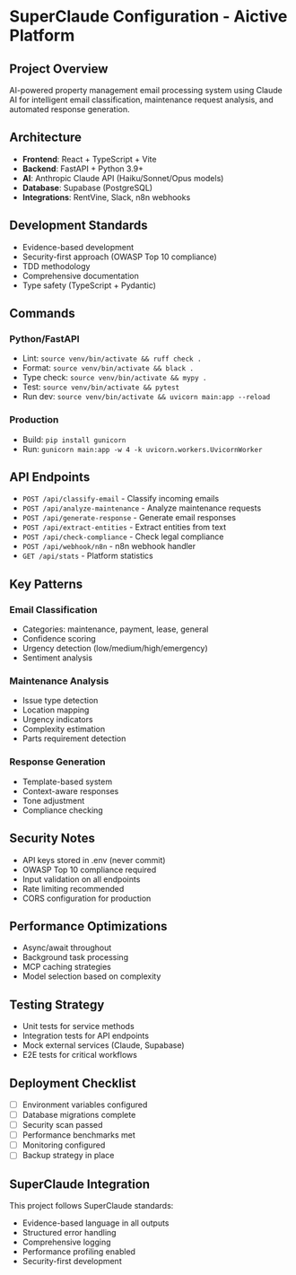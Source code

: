 # SuperClaude Configuration - Aictive Platform

## Project Overview
AI-powered property management email processing system using Claude AI for intelligent email classification, maintenance request analysis, and automated response generation.

## Architecture
- **Frontend**: React + TypeScript + Vite
- **Backend**: FastAPI + Python 3.9+
- **AI**: Anthropic Claude API (Haiku/Sonnet/Opus models)
- **Database**: Supabase (PostgreSQL)
- **Integrations**: RentVine, Slack, n8n webhooks

## Development Standards
- Evidence-based development
- Security-first approach (OWASP Top 10 compliance)
- TDD methodology
- Comprehensive documentation
- Type safety (TypeScript + Pydantic)

## Commands
### Python/FastAPI
- Lint: `source venv/bin/activate && ruff check .`
- Format: `source venv/bin/activate && black .`
- Type check: `source venv/bin/activate && mypy .`
- Test: `source venv/bin/activate && pytest`
- Run dev: `source venv/bin/activate && uvicorn main:app --reload`

### Production
- Build: `pip install gunicorn`
- Run: `gunicorn main:app -w 4 -k uvicorn.workers.UvicornWorker`

## API Endpoints
- `POST /api/classify-email` - Classify incoming emails
- `POST /api/analyze-maintenance` - Analyze maintenance requests
- `POST /api/generate-response` - Generate email responses
- `POST /api/extract-entities` - Extract entities from text
- `POST /api/check-compliance` - Check legal compliance
- `POST /api/webhook/n8n` - n8n webhook handler
- `GET /api/stats` - Platform statistics

## Key Patterns
### Email Classification
- Categories: maintenance, payment, lease, general
- Confidence scoring
- Urgency detection (low/medium/high/emergency)
- Sentiment analysis

### Maintenance Analysis
- Issue type detection
- Location mapping
- Urgency indicators
- Complexity estimation
- Parts requirement detection

### Response Generation
- Template-based system
- Context-aware responses
- Tone adjustment
- Compliance checking

## Security Notes
- API keys stored in .env (never commit)
- OWASP Top 10 compliance required
- Input validation on all endpoints
- Rate limiting recommended
- CORS configuration for production

## Performance Optimizations
- Async/await throughout
- Background task processing
- MCP caching strategies
- Model selection based on complexity

## Testing Strategy
- Unit tests for service methods
- Integration tests for API endpoints
- Mock external services (Claude, Supabase)
- E2E tests for critical workflows

## Deployment Checklist
- [ ] Environment variables configured
- [ ] Database migrations complete
- [ ] Security scan passed
- [ ] Performance benchmarks met
- [ ] Monitoring configured
- [ ] Backup strategy in place

## SuperClaude Integration
This project follows SuperClaude standards:
- Evidence-based language in all outputs
- Structured error handling
- Comprehensive logging
- Performance profiling enabled
- Security-first development